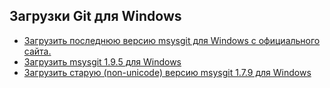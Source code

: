 ## Загрузки Git для Windows

- [Загрузить последнюю версию msysgit для Windows c официального сайта.](http://msysgit.github.io/)  
- [Загрузить msysgit 1.9.5 для Windows](/gtnn/Git-1.9.5-preview20141217.exe)  
- [Загрузить старую (non-unicode) версию msysgit 1.7.9 для Windows](/gtnn/Git-1.7.9-preview20120201.exe)

